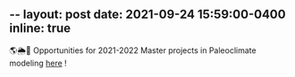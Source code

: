 --
layout: post
date: 2021-09-24 15:59:00-0400
inline: true
---


🌎🌦🌊 Opportunities for 2021-2022 Master projects in Paleoclimate modeling [here](https://ydonnadieu.github.io/Opportunities/) ! 

